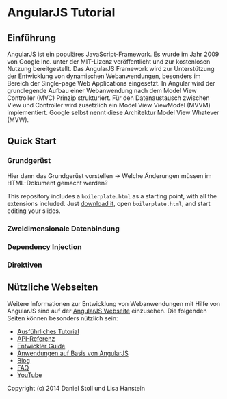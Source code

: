 AngularJS Tutorial
=================

## Einführung 

AngularJS ist ein populäres JavaScript-Framework. 
Es wurde im Jahr 2009 von Google Inc. unter der MIT-Lizenz veröffentlicht und zur kostenlosen Nutzung bereitgestellt.
Das AngularJS Framework wird zur Unterstützung der Entwicklung von dynamischen Webanwendungen, besonders im Bereich der Single-page Web Applications eingesetzt. 
In Angular wird der grundlegende Aufbau einer Webanwendung nach dem Model View Controller (MVC) Prinzip strukturiert. Für den Datenaustausch zwischen View und Controller wird zusetzlich ein Model View ViewModel (MVVM) implementiert. Google selbst nennt diese Architektur Model View Whatever (MVW).

## Quick Start

### Grundgerüst

Hier dann das Grundgerüst vorstellen -> Welche Änderungen müssen im HTML-Dokument gemacht werden?

This repository includes a `boilerplate.html` as a starting point, with all the extensions included. Just [download it](https://github.com/imakewebthings/deck.js/archive/latest.zip), open `boilerplate.html`, and start editing your slides.

### Zweidimensionale Datenbindung

### Dependency Injection

### Direktiven

## Nützliche Webseiten

Weitere Informationen zur Entwicklung von Webanwendungen mit Hilfe von AngularJS sind auf der [AngularJS Webseite](https://angularjs.org/) einzusehen.
Die folgenden Seiten können besonders nützlich sein:

- [Ausführliches Tutorial](https://docs.angularjs.org/tutorial)
- [API-Referenz](https://docs.angularjs.org/api)
- [Entwickler Guide](https://docs.angularjs.org/guide)
- [Anwendungen auf Basis von AngularJS](https://builtwith.angularjs.org/)
- [Blog](http://blog.angularjs.org/)
- [FAQ](https://docs.angularjs.org/misc/faq)
- [YouTube](https://www.youtube.com/user/angularjs)


Copyright (c) 2014 Daniel Stoll und Lisa Hanstein

